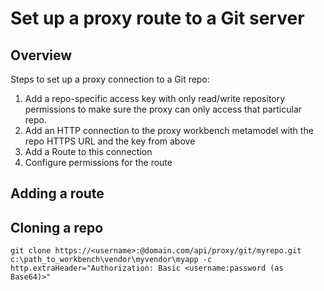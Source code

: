 # Set up a proxy route to a Git server

## Overview

Steps to set up a proxy connection to a Git repo:

1. Add a repo-specific access key with only read/write repository permissions to make sure the proxy can only access that particular repo.
2. Add an HTTP connection to the proxy workbench metamodel with the repo HTTPS URL and the key from above
3. Add a Route to this connection
4. Configure permissions for the route 

## Adding a route

## Cloning a repo

`git clone https://<username>:@domain.com/api/proxy/git/myrepo.git c:\path_to_workbench\vendor\myvendor\myapp -c http.extraHeader="Authorization: Basic <username:password (as Base64)>"`